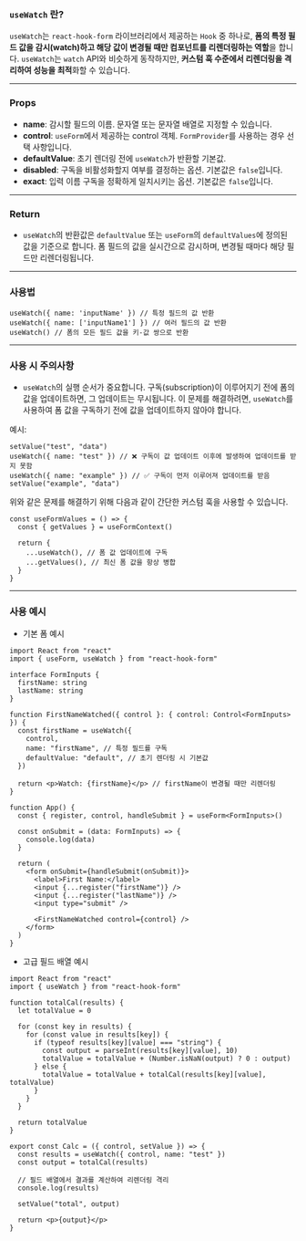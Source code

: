 
### `useWatch` 란?

`useWatch`는 `react-hook-form` 라이브러리에서 제공하는 `Hook` 중 하나로, **폼의 특정 필드 값을 감시(watch)하고 해당 값이 변경될 때만 컴포넌트를 리렌더링하는 역할**을 합니다. `useWatch`는 `watch` API와 비슷하게 동작하지만, **커스텀 훅 수준에서 리렌더링을 격리하여 성능을 최적**화할 수 있습니다.

---

### Props

- **name**: 감시할 필드의 이름. 문자열 또는 문자열 배열로 지정할 수 있습니다.
- **control**: `useForm`에서 제공하는 control 객체. `FormProvider`를 사용하는 경우 선택 사항입니다.
- **defaultValue**: 초기 렌더링 전에 `useWatch`가 반환할 기본값.
- **disabled**: 구독을 비활성화할지 여부를 결정하는 옵션. 기본값은 `false`입니다.
- **exact**: 입력 이름 구독을 정확하게 일치시키는 옵션. 기본값은 `false`입니다.

---

### Return

- `useWatch`의 반환값은 `defaultValue` 또는 `useForm`의 `defaultValues`에 정의된 값을 기준으로 합니다. 폼 필드의 값을 실시간으로 감시하며, 변경될 때마다 해당 필드만 리렌더링됩니다.

---

### 사용법

```tsx
useWatch({ name: 'inputName' }) // 특정 필드의 값 반환
useWatch({ name: ['inputName1'] }) // 여러 필드의 값 반환
useWatch() // 폼의 모든 필드 값을 키-값 쌍으로 반환
```

---

### 사용 시 주의사항
- `useWatch`의 실행 순서가 중요합니다. 구독(subscription)이 이루어지기 전에 폼의 값을 업데이트하면, 그 업데이트는 무시됩니다. 이 문제를 해결하려면, `useWatch`를 사용하여 폼 값을 구독하기 전에 값을 업데이트하지 않아야 합니다.
  
예시:
```tsx
setValue("test", "data")
useWatch({ name: "test" }) // ❌ 구독이 값 업데이트 이후에 발생하여 업데이트를 받지 못함
useWatch({ name: "example" }) // ✅ 구독이 먼저 이루어져 업데이트를 받음
setValue("example", "data")
```

위와 같은 문제를 해결하기 위해 다음과 같이 간단한 커스텀 훅을 사용할 수 있습니다.
```tsx
const useFormValues = () => {
  const { getValues } = useFormContext()

  return {
    ...useWatch(), // 폼 값 업데이트에 구독
    ...getValues(), // 최신 폼 값을 항상 병합
  }
}
```

---

### 사용 예시

- 기본 폼 예시
```tsx
import React from "react"
import { useForm, useWatch } from "react-hook-form"

interface FormInputs {
  firstName: string
  lastName: string
}

function FirstNameWatched({ control }: { control: Control<FormInputs> }) {
  const firstName = useWatch({
    control,
    name: "firstName", // 특정 필드를 구독
    defaultValue: "default", // 초기 렌더링 시 기본값
  })

  return <p>Watch: {firstName}</p> // firstName이 변경될 때만 리렌더링
}

function App() {
  const { register, control, handleSubmit } = useForm<FormInputs>()

  const onSubmit = (data: FormInputs) => {
    console.log(data)
  }

  return (
    <form onSubmit={handleSubmit(onSubmit)}>
      <label>First Name:</label>
      <input {...register("firstName")} />
      <input {...register("lastName")} />
      <input type="submit" />

      <FirstNameWatched control={control} />
    </form>
  )
}
```

- 고급 필드 배열 예시
```tsx
import React from "react"
import { useWatch } from "react-hook-form"

function totalCal(results) {
  let totalValue = 0

  for (const key in results) {
    for (const value in results[key]) {
      if (typeof results[key][value] === "string") {
        const output = parseInt(results[key][value], 10)
        totalValue = totalValue + (Number.isNaN(output) ? 0 : output)
      } else {
        totalValue = totalValue + totalCal(results[key][value], totalValue)
      }
    }
  }

  return totalValue
}

export const Calc = ({ control, setValue }) => {
  const results = useWatch({ control, name: "test" })
  const output = totalCal(results)

  // 필드 배열에서 결과를 계산하여 리렌더링 격리
  console.log(results)

  setValue("total", output)

  return <p>{output}</p>
}
```